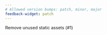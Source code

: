 ```yaml
---
# Allowed version bumps: patch, minor, major
feedback-widget: patch
---
```


Remove unused static assets (#1)
